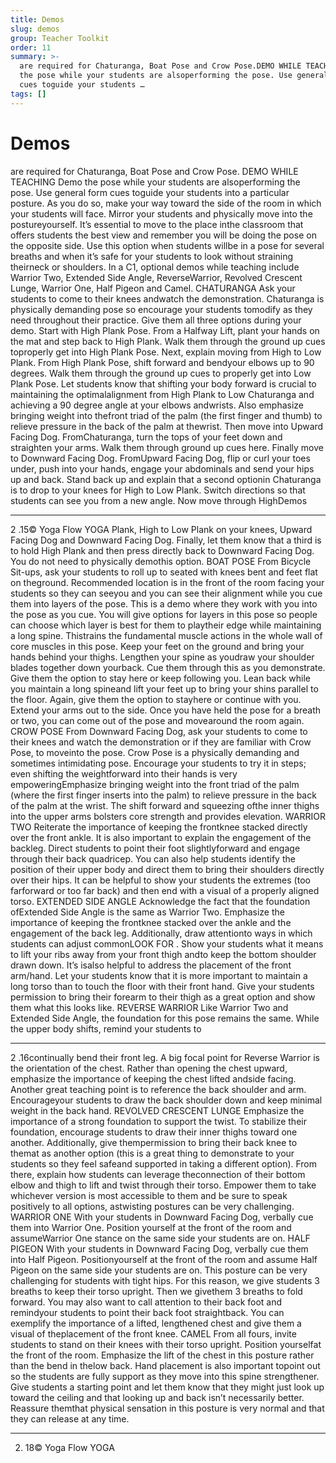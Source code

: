 ```yaml
---
title: Demos
slug: demos
group: Teacher Toolkit
order: 11
summary: >-
  are required for Chaturanga, Boat Pose and Crow Pose.DEMO WHILE TEACHING Demo
  the pose while your students are alsoperforming the pose. Use general form
  cues toguide your students …
tags: []
---
```

# Demos

are required for Chaturanga, Boat Pose and Crow Pose. DEMO WHILE TEACHING Demo the pose while your students are alsoperforming the pose. Use general form cues toguide your students into a particular posture. As you do so, make your way toward the side of the room in which your students will face. Mirror your students and physically move into the postureyourself. It’s essential to move to the place inthe classroom that offers students the best view and remember you will be doing the pose on the opposite side. Use this option when students willbe in a pose for several breaths and when it’s safe for your students to look without straining theirneck or shoulders. In a C1, optional demos while teaching include Warrior Two, Extended Side Angle, ReverseWarrior, Revolved Crescent Lunge, Warrior One, Half Pigeon and Camel. CHATURANGA Ask your students to come to their knees andwatch the demonstration. Chaturanga is physically demanding pose so encourage your students tomodify as they need throughout their practice. Give them all three options during your demo. Start with High Plank Pose. From a Halfway Lift, plant your hands on the mat and step back to High Plank. Walk them through the ground up cues toproperly get into High Plank Pose. Next, explain moving from High to Low Plank. From High Plank Pose, shift forward and bendyour elbows up to 90 degrees. Walk them through the ground up cues to properly get into Low Plank Pose. Let students know that shifting your body forward is crucial to maintaining the optimalalignment from High Plank to Low Chaturanga and achieving a 90 degree angle at your elbows andwrists. Also emphasize bringing weight into thefront triad of the palm (the first finger and thumb) to relieve pressure in the back of the palm at thewrist. Then move into Upward Facing Dog. FromChaturanga, turn the tops of your feet down and straighten your arms. Walk them through ground up cues here. Finally move to Downward Facing Dog. FromUpward Facing Dog, flip or curl your toes under, push into your hands, engage your abdominals and send your hips up and back. Stand back up and explain that a second optionin Chaturanga is to drop to your knees for High to Low Plank. Switch directions so that students can see you from a new angle. Now move through HighDemos
- --

2 .15© Yoga Flow YOGA Plank, High to Low Plank on your knees, Upward Facing Dog and Downward Facing Dog. Finally, let them know that a third is to hold High Plank and then press directly back to Downward Facing Dog. You do not need to physically demothis option. BOAT POSE From Bicycle Sit-ups, ask your students to roll up to seated with knees bent and feet flat on theground. Recommended location is in the front of the room facing your students so they can seeyou and you can see their alignment while you cue them into layers of the pose. This is a demo where they work with you into the pose as you cue. You will give options for layers in this pose so people can choose which layer is best for them to playtheir edge while maintaining a long spine. Thistrains the fundamental muscle actions in the whole wall of core muscles in this pose. Keep your feet on the ground and bring your hands behind your thighs. Lengthen your spine as youdraw your shoulder blades together down yourback. Cue them through this as you demonstrate. Give them the option to stay here or keep following you. Lean back while you maintain a long spineand lift your feet up to bring your shins parallel to the floor. Again, give them the option to stayhere or continue with you. Extend your arms out to the side. Once you have held the pose for a breath or two, you can come out of the pose and movearound the room again. CROW POSE From Downward Facing Dog, ask your students to come to their knees and watch the demonstration or if they are familiar with Crow Pose, to moveinto the pose. Crow Pose is a physically demanding and sometimes intimidating pose. Encourage your students to try it in steps; even shifting the weightforward into their hands is very empoweringEmphasize bringing weight into the front triad of the palm (where the first finger inserts into the palm) to relieve pressure in the back of the palm at the wrist. The shift forward and squeezing ofthe inner thighs into the upper arms bolsters core strength and provides elevation. WARRIOR TWO Reiterate the importance of keeping the frontknee stacked directly over the front ankle. It is also important to explain the engagement of the backleg. Direct students to point their foot slightlyforward and engage through their back quadricep. You can also help students identify the position of their upper body and direct them to bring their shoulders directly over their hips. It can be helpful to show your students the extremes (too farforward or too far back) and then end with a visual of a properly aligned torso. EXTENDED SIDE ANGLE Acknowledge the fact that the foundation ofExtended Side Angle is the same as Warrior Two. Emphasize the importance of keeping the frontknee stacked over the ankle and the engagement of the back leg. Additionally, draw attentionto ways in which students can adjust commonLOOK FOR . Show your students what it means to lift your ribs away from your front thigh andto keep the bottom shoulder drawn down. It’s isalso helpful to address the placement of the front arm/hand. Let your students know that it is more important to maintain a long torso than to touch the floor with their front hand. Give your students permission to bring their forearm to their thigh as a great option and show them what this looks like. REVERSE WARRIOR Like Warrior Two and Extended Side Angle, the foundation for this pose remains the same. While the upper body shifts, remind your students to
- --

2 .16continually bend their front leg. A big focal point for Reverse Warrior is the orientation of the chest. Rather than opening the chest upward, emphasize the importance of keeping the chest lifted andside facing. Another great teaching point is to reference the back shoulder and arm. Encourageyour students to draw the back shoulder down and keep minimal weight in the back hand. REVOLVED CRESCENT LUNGE Emphasize the importance of a strong foundation to support the twist. To stabilize their foundation, encourage students to draw their inner thighs toward one another. Additionally, give thempermission to bring their back knee to themat as another option (this is a great thing to demonstrate to your students so they feel safeand supported in taking a different option). From there, explain how students can leverage theconnection of their bottom elbow and thigh to lift and twist through their torso. Empower them to take whichever version is most accessible to them and be sure to speak positively to all options, astwisting postures can be very challenging. WARRIOR ONE With your students in Downward Facing Dog, verbally cue them into Warrior One. Position yourself at the front of the room and assumeWarrior One stance on the same side your students are on. HALF PIGEON With your students in Downward Facing Dog, verbally cue them into Half Pigeon. Positionyourself at the front of the room and assume Half Pigeon on the same side your students are on. This posture can be very challenging for students with tight hips. For this reason, we give students 3 breaths to keep their torso upright. Then we givethem 3 breaths to fold forward. You may also want to call attention to their back foot and remindyour students to point their back foot straightback. You can exemplify the importance of a lifted, lengthened chest and give them a visual of theplacement of the front knee. CAMEL From all fours, invite students to stand on their knees with their torso upright. Position yourselfat the front of the room. Emphasize the lift of the chest in this posture rather than the bend in thelow back. Hand placement is also important topoint out so the students are fully support as they move into this spine strengthener. Give students a starting point and let them know that they might just look up toward the ceiling and that looking up and back isn’t necessarily better. Reassure themthat physical sensation in this posture is very normal and that they can release at any time.
- --
2. 18© Yoga Flow YOGA
